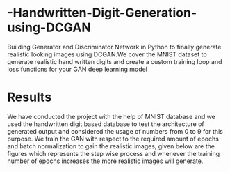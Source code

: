 # -Handwritten-Digit-Generation-using-DCGAN
Building Generator and Discriminator Network in Python to finally generate realistic looking images using DCGAN.We cover the MNIST dataset to generate realistic hand written digits and create a custom training loop and loss functions for your GAN deep learning model

# Results
We have conducted the project with the help of MNIST database and we used the handwritten digit based database to test the architecture of generated output and considered the usage of numbers from 0 to 9 for this purpose. We train the GAN with respect to the required amount of epochs and batch normalization to gain the realistic images, given below are the figures which represents the step wise process and whenever the training number of epochs increases the more realistic images will generate.

